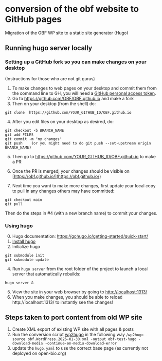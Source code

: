 # conversion of the obf website to GitHub pages

Migration of the OBF WP site to a static site generator (Hugo)

## Running hugo server locally

### Setting up a GitHub fork so you can make changes on your desktop
(Instructions for those who are not git gurus)

1. To make changes to web pages on your desktop and commit them from the command line to GH, you will need a
[GitHub personal access token](https://docs.github.com/en/authentication/keeping-your-account-and-data-secure/managing-your-personal-access-tokens).
2. Go to https://github.com/OBF/OBF.github.io and make a fork
3. Then on your desktop (from the shell) do:
```
git clone  https://github.com/YOUR_GITHUB_ID/OBF.github.io
```
4. After you edit files on your desktop as desired, do:
```
git checkout -b BRANCH_NAME
git add FILES
git commit -m "my changes"
git push    (or you might need to do git push --set-upstream origin BRANCH_NAME)
```

5. Then go to https://github.com/YOUR_GITHUB_ID/OBF.github.io to make a PR
6. Once the PR is merged, your changes should be visible on
[https://obf.github.io/](https://obf.github.io/)

8. Next time you want to make more changes, first update your local
copy to pull in any changes others may have committed:
```
git checkout main
git pull
```
Then do the steps in #4 (with a new branch name) to commit your changes.


### Using hugo
0. Hugo documentation: https://gohugo.io/getting-started/quick-start/
1. [Install hugo](https://gohugo.io/installation/)
2. Initialize hugo
```
git submodule init
git submodule update
```
4. Run `hugo server` from the root folder of the project to launch a local server that automatically rebuilds:
```
hugo server &
```
5. View the site in your web browser by going to [http://localhost:1313/](http://localhost:1313/)
6. When you make changes, you should be able to reload http://localhost:1313/ to instantly see the changes!


## Steps taken to port content from old WP site

1. Create XML export of existing WP site with all pages & posts
2. Run the conversion script [wp2hugo](https://github.com/ashishb/wp2hugo) in the following way `/wp2hugo -source obf.WordPress.2025-01-30.xml -output obf-test-hugo -download-media -continue-on-media-download-error`
3. update the `hugo.yaml` to use the correct base page (as currently not deployed on open-bio.org)
